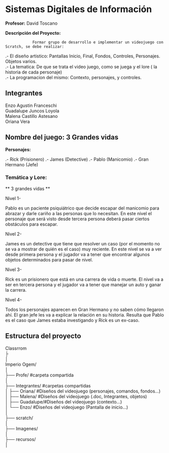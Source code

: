 # Sistemas Digitales de Información  

**Profesor:** David Toscano  

**Descripción del Proyecto:**  
 
				Formar grupo de desarrollo e implementar un videojuego con Scratch, se debe realizar:  

.- El diseño artistico: Pantallas Inicio, Final, Fondos, Controles, Personajes. Objetos varios.  
.- La tematica: De que se trata el video juego, como se juega y el lore ( la historia de cada personaje)  
.- La programacion del mismo: Contexto, personajes, y controles.  

## Integrantes  

Enzo Agustin Franceschi  
Guadalupe Juncos Loyola  
Malena Castillo Astesano  
Oriana Vera  

## Nombre del juego: 3 Grandes vidas  

**Personajes:**  
 
.- Rick (Prisionero)
.- James (Detective)
.- Pablo (Manicomio)
.- Gran Hermano (Jefe)

### Temática y Lore:

** 3 grandes vidas ** 

Nivel 1-  

  Pablo es un paciente psiquiátrico que decide escapar del manicomio para abrazar y darle cariño a las personas que lo necesitan. En este nivel el personaje que será visto desde tercera persona deberá pasar ciertos obstáculos para escapar.  

Nivel 2-  

James es un detective que tiene que resolver un caso (por el momento no se va a mostrar de quién es el caso) muy reciente. En este nivel se va a ver desde primera persona y el jugador va a tener que encontrar algunos objetos determinados para pasar de nivel.  

Nivel 3-  

Rick es un prisionero que está en una carrera de vida o muerte. El nivel va a ser en tercera persona y el jugador va a tener que manejar un auto y ganar la carrera.  

Nivel 4-  

Todos los personajes aparecen en Gran Hermano y no saben cómo llegaron ahí. El gran jefe les va a explicar la relación en su historia. Resulta que Pablo es el caso que James estaba investigando y Rick es un ex-caso.  


## Estructura del proyecto  

Classrrom  
├  
│  
Imperio Ogem/  
│  
├── Profe/  #carpeta compartida  
│  
├── Integrantes/ #carpetas compartidas  
│ ├── Oriana/   #Diseños del videojuego (personajes, comandos, fondos…)  
│ ├── Malena/   #Diseños del videojuego (.doc, Integrantes, objetos)   
│ ├── Guadalupe/#Diseños del videojuego (contexto…)  
│ └── Enzo/     #Diseños del videojuego (Pantalla de inicio…)  
│  
├── scratch/  
│  
├── Imagenes/  
│  
├── recursos/  
│  

